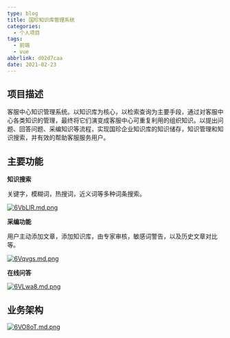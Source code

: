 ```yaml
---
type: blog
title: 国珍知识库管理系统
categories:
  - 个人项目
tags:
  - 前端
  - vue
abbrlink: d02d7caa
date: 2021-02-23
---
```


## 项目描述

客服中心知识管理系统。以知识库为核心，以检索查询为主要手段，通过对客服中心各类知识的管理，最终将它们演变成客服中心可重复利用的组织知识。以提出问题、回答问题、采编知识等流程，实现国珍企业知识库的知识储存，知识管理和知识搜索，并有效的帮助客服服务用户。

## 主要功能

**知识搜索**

关键字，模糊词，热搜词，近义词等多种词条搜索。

[![6VbLlR.md.png](https://s3.ax1x.com/2021/03/04/6VbLlR.md.png)](https://imgtu.com/i/6VbLlR)

**采编功能**

用户主动添加文章，添加知识库，由专家审核，敏感词警告，以及历史文章对比等。

[![6Vqvgs.md.png](https://s3.ax1x.com/2021/03/04/6Vqvgs.md.png)](https://imgtu.com/i/6Vqvgs)

**在线问答**

[![6VLwa8.md.png](https://s3.ax1x.com/2021/03/04/6VLwa8.md.png)](https://imgtu.com/i/6VLwa8)

## 业务架构

[![6VO8oT.md.png](https://s3.ax1x.com/2021/03/04/6VO8oT.md.png)](https://imgtu.com/i/6VO8oT)